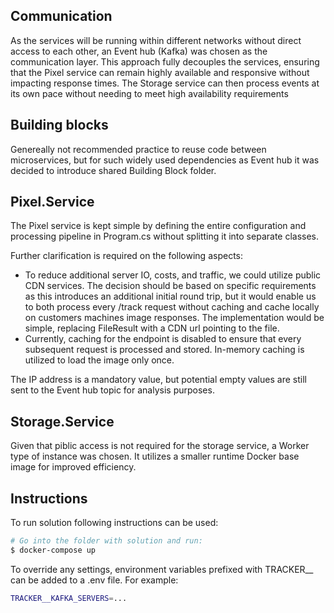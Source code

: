 ## Communication

As the services will be running within different networks without direct access to each other, an Event hub (Kafka) was chosen as the communication layer. This approach fully decouples the services, ensuring that the Pixel service can remain highly available and responsive without impacting response times. The Storage service can then process events at its own pace without needing to meet high availability requirements

## Building blocks

Genereally not recommended practice to reuse code between microservices, but for such widely used dependencies as Event hub it was decided to introduce shared Building Block folder.

## Pixel.Service

The Pixel service is kept simple by defining the entire configuration and processing pipeline in Program.cs without splitting it into separate classes. 

Further clarification is required on the following aspects:
- To reduce additional server IO, costs, and traffic, we could utilize public CDN services. The decision should be based on specific requirements as this introduces an additional initial round trip, but it would enable us to both process every /track request without caching and cache locally on customers machines image responses.
The implementation would be simple, replacing FileResult with a CDN url pointing to the file. 
- Currently, caching for the endpoint is disabled to ensure that every subsequent request is processed and stored. In-memory caching is utilized to load the image only once.

The IP address is a mandatory value, but potential empty values are still sent to the Event hub topic for analysis purposes.

## Storage.Service

Given that piblic access is not required for the storage service, a Worker type of instance was chosen. It utilizes a smaller runtime Docker base image for improved efficiency.

## Instructions

To run solution following instructions can be used:

```bash
# Go into the folder with solution and run:
$ docker-compose up
```

To override any settings, environment variables prefixed with TRACKER__ can be added to a .env file. For example:

```bash
TRACKER__KAFKA_SERVERS=...
```